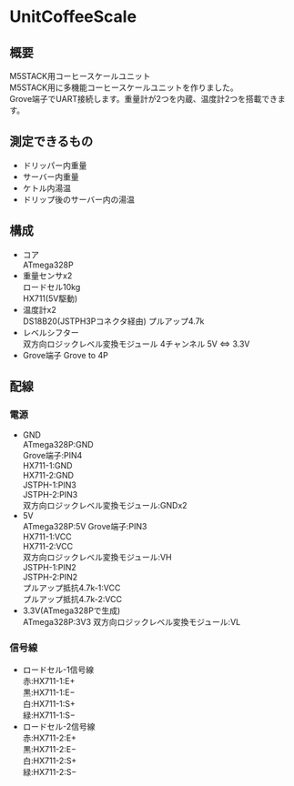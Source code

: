 # UnitCoffeeScale
## 概要
M5STACK用コーヒースケールユニット  
M5STACK用に多機能コーヒースケールユニットを作りました。  
Grove端子でUART接続します。重量計が2つを内蔵、温度計2つを搭載できます。
## 測定できるもの
- ドリッパー内重量
- サーバー内重量
- ケトル内湯温
- ドリップ後のサーバー内の湯温
## 構成
- コア  
  ATmega328P
- 重量センサx2  
  ロードセル10kg  
  HX711(5V駆動)
- 温度計x2  
  DS18B20(JSTPH3Pコネクタ経由)
  プルアップ4.7k
- レベルシフター  
  双方向ロジックレベル変換モジュール 4チャンネル 5V ⇔ 3.3V
- Grove端子
  Grove to 4P
## 配線
### 電源
- GND  
  ATmega328P:GND  
  Grove端子:PIN4  
  HX711-1:GND  
  HX711-2:GND  
  JSTPH-1:PIN3  
  JSTPH-2:PIN3  
  双方向ロジックレベル変換モジュール:GNDx2
- 5V  
  ATmega328P:5V 
  Grove端子:PIN3  
  HX711-1:VCC  
  HX711-2:VCC  
  双方向ロジックレベル変換モジュール:VH  
  JSTPH-1:PIN2  
  JSTPH-2:PIN2  
  プルアップ抵抗4.7k-1:VCC  
  プルアップ抵抗4.7k-2:VCC 
- 3.3V(ATmega328Pで生成)  
  ATmega328P:3V3
  双方向ロジックレベル変換モジュール:VL  
### 信号線
- ロードセル-1信号線  
  赤:HX711-1:E+    
  黒:HX711-1:E−  
  白:HX711-1:S+  
  緑:HX711-1:S−    
- ロードセル-2信号線  
  赤:HX711-2:E+    
  黒:HX711-2:E−  
  白:HX711-2:S+  
  緑:HX711-2:S−    
